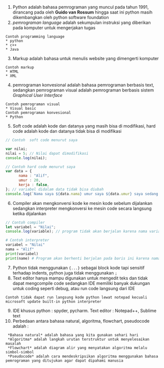 1. Python adalah bahasa pemrograman yang muncul pada tahun 1991, dirancang pada oleh __Guido van Rossum__ hingga saat ini python masih dikembangkan oleh python software foundation
2. _pemrograman language_ adalah sekumpulan instruksi yang diberikan pada komputer untuk mengerjakan tugas
```
Contoh programming language
* python
* c++
* Java
```
3. Markup adalah bahasa untuk menulis website yang dimengerti komputer
```
Contoh markup 
* HTML
* XML
```
4. pemrograman konvesional adalah bahasa pemrograman berbasis text, sedangkan pemrograman visual adalah pemrograman berbasis sistem _Graphical User Interface_
```
Contoh pemrograman visual
* Visual basic
Contoh pemrograman konvesional
* Python 
```
5. Soft code adalah kode dan datanya yang masih bisa di modifikasi, hard code adalah kode dan datanya tidak bisa di modifikasi 
```js
// Contoh  soft code menurut saya

var nilai;
nilai = 5; // Nilai dapat dimodifikasi
console.log(nilai);
```
```js
// Contoh hard code menurut saya
var data = {
      nama : "Alif",
      umur : 20,
      kerja : false,
}; // variabel didalam data tidak bisa diubah 
console.log(`Nama saya ${data.nama} umur saya ${data.umur} saya sedang `+data.kerja ? "Bekerja" : "Tidak bekerja");
```
6.  Compiler akan mengkonversi kode ke mesin kode sebelum dijalankan sedangkan interpreter  mengkonversi  ke mesin code secara langsung ketika dijalankan
```js
// Contoh compiler
let variabel = "Nilai";
console.log(variable); // program tidak akan berjalan karena nama variabel yang ditampilkan tidak sama dengan yang telah di deklarasi
```
```py
# Contoh interpreter
variabel = "Nilai"
nama = "Alif"
print(variabel)
print(name) # Program akan berhenti berjalan pada baris ini karena nama variabel tidak sama dengan yang dideklarasi
```
7. Python tidak menggunakan `{...}` sebagai block kode tapi sensitif terhadap indents, python juga tidak menggunakan `;`  
8. Text editor hanya mampu digunakan untuk mengedit teks dan tidak dapat mengcompile code sedangkan IDE memiliki banyak dukungan untuk coding seperti debug, atau run code langsung dari IDE
```
Contoh tidak dapat run langsung kode python lewat notepad kecuali microsoft update built-in python interpreter
````
9. IDE khusus python : spyder, pycharm. Text editor : Notepad++, Sublime text
10. Perbedaan antara bahasa natural, algoritma, flowchart, pseudocode adalah :
```
 *Bahasa natural* adalah bahasa yang kita gunakan sehari hari
 *Algoritma* adalah langkah urutan terstruktur untuk menyelesaikan masalah
 *Flowchart* adalah diagram alir yang menyatakan algoritma melalu simbol-simbol
 *Pseudocode* adalah cara mendeskripsikan algoritma menggunakan bahasa pemrograman yang ditujukan agar dapat dipahami manusia
```
